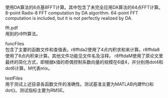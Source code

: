 使用DA算法的8点基8FFT计算。其中包含了未完全应用DA算法的64点FFT计算。  
8-point Radix-8 FFT computation by DA algorithm. 64-point FFT computation is included, but it is not perfectly realized by DA.

fft.pdf  
用到的r8fft算法。

funcFiles  
包含了主要的函数文件和查值表。r8fftda2使用了4点内积求和来计算。r8fftda8使用了8点内积来计算。其他文件功能见文件名及注释。
r8fftdaM使用了原论文里最终的简化方式，即根据k值的奇偶控制系数向量的规模在6或4，并分别用dot4和dot6计算。M代表mix。

testFiles  
用于测试上述目录各函数文件的准确性。测试基准主要为MATLAB内建fft()和dot()。测试指标主要为RMSE。
